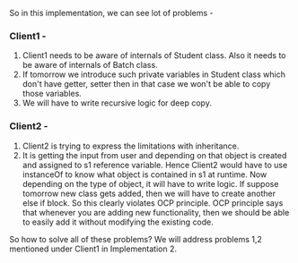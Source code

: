 So in this implementation, we can see lot of problems -

### **Client1** -

1. Client1 needs to be aware of internals of Student class. Also it needs to be aware of internals of Batch class. 
2. If tomorrow we introduce such private variables in Student class which don't have getter, setter then in that case we won't be able to copy those variables.
3. We will have to write recursive logic for deep copy.

### Client2 -  
1. Client2 is trying to express the limitations with inheritance.
2. It is getting the input from user and depending on that object is created and assigned to s1 reference variable. Hence Client2 would have to use instanceOf to know what object is contained in s1 at runtime. Now depending on the type of object, it will have to write logic. If suppose tomorrow new class gets added, then we will have to create another else if block. So this clearly violates OCP principle. OCP principle says that whenever you are adding new functionality, then we should be able to easily add it without modifying the existing code. 


So how to solve all of these problems? We will address problems 1,2 mentioned under Client1 in Implementation 2.